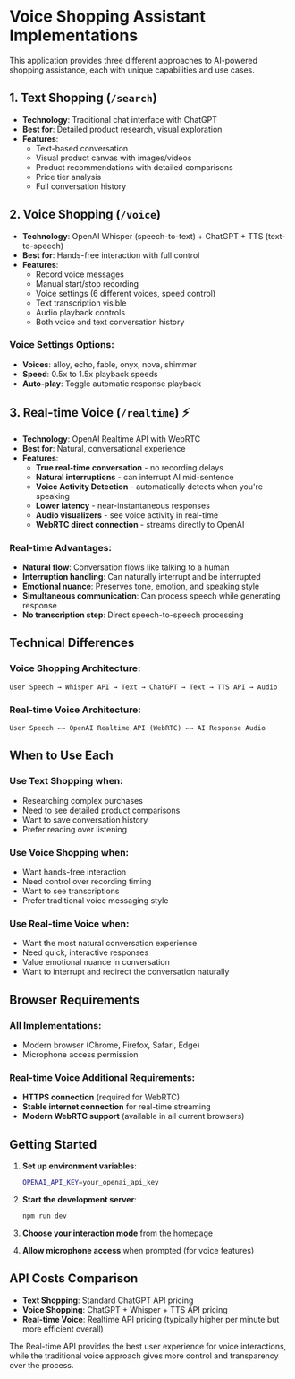 # Voice Shopping Assistant Implementations

This application provides three different approaches to AI-powered shopping assistance, each with unique capabilities and use cases.

## 1. Text Shopping (`/search`)
- **Technology**: Traditional chat interface with ChatGPT
- **Best for**: Detailed product research, visual exploration
- **Features**:
  - Text-based conversation
  - Visual product canvas with images/videos
  - Product recommendations with detailed comparisons
  - Price tier analysis
  - Full conversation history

## 2. Voice Shopping (`/voice`)
- **Technology**: OpenAI Whisper (speech-to-text) + ChatGPT + TTS (text-to-speech)
- **Best for**: Hands-free interaction with full control
- **Features**:
  - Record voice messages
  - Manual start/stop recording
  - Voice settings (6 different voices, speed control)
  - Text transcription visible
  - Audio playback controls
  - Both voice and text conversation history

### Voice Settings Options:
- **Voices**: alloy, echo, fable, onyx, nova, shimmer
- **Speed**: 0.5x to 1.5x playback speeds
- **Auto-play**: Toggle automatic response playback

## 3. Real-time Voice (`/realtime`) ⚡
- **Technology**: OpenAI Realtime API with WebRTC
- **Best for**: Natural, conversational experience
- **Features**:
  - **True real-time conversation** - no recording delays
  - **Natural interruptions** - can interrupt AI mid-sentence
  - **Voice Activity Detection** - automatically detects when you're speaking
  - **Lower latency** - near-instantaneous responses
  - **Audio visualizers** - see voice activity in real-time
  - **WebRTC direct connection** - streams directly to OpenAI

### Real-time Advantages:
- **Natural flow**: Conversation flows like talking to a human
- **Interruption handling**: Can naturally interrupt and be interrupted
- **Emotional nuance**: Preserves tone, emotion, and speaking style
- **Simultaneous communication**: Can process speech while generating response
- **No transcription step**: Direct speech-to-speech processing

## Technical Differences

### Voice Shopping Architecture:
```
User Speech → Whisper API → Text → ChatGPT → Text → TTS API → Audio
```

### Real-time Voice Architecture:
```
User Speech ←→ OpenAI Realtime API (WebRTC) ←→ AI Response Audio
```

## When to Use Each

### Use Text Shopping when:
- Researching complex purchases
- Need to see detailed product comparisons
- Want to save conversation history
- Prefer reading over listening

### Use Voice Shopping when:
- Want hands-free interaction
- Need control over recording timing
- Want to see transcriptions
- Prefer traditional voice messaging style

### Use Real-time Voice when:
- Want the most natural conversation experience
- Need quick, interactive responses
- Value emotional nuance in conversation
- Want to interrupt and redirect the conversation naturally

## Browser Requirements

### All Implementations:
- Modern browser (Chrome, Firefox, Safari, Edge)
- Microphone access permission

### Real-time Voice Additional Requirements:
- **HTTPS connection** (required for WebRTC)
- **Stable internet connection** for real-time streaming
- **Modern WebRTC support** (available in all current browsers)

## Getting Started

1. **Set up environment variables**:
   ```bash
   OPENAI_API_KEY=your_openai_api_key
   ```

2. **Start the development server**:
   ```bash
   npm run dev
   ```

3. **Choose your interaction mode** from the homepage

4. **Allow microphone access** when prompted (for voice features)

## API Costs Comparison

- **Text Shopping**: Standard ChatGPT API pricing
- **Voice Shopping**: ChatGPT + Whisper + TTS API pricing
- **Real-time Voice**: Realtime API pricing (typically higher per minute but more efficient overall)

The Real-time API provides the best user experience for voice interactions, while the traditional voice approach gives more control and transparency over the process. 